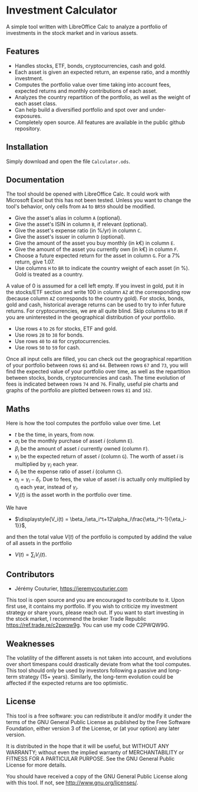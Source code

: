 # Investment Calculator

A simple tool written with LibreOffice Calc to analyze a portfolio of investments in the stock market and in various assets.


## Features

- Handles stocks, ETF, bonds, cryptocurrencies, cash and gold.
- Each asset is given an expected return, an expense ratio, and a monthly investment.
- Computes the portfolio value over time taking into account fees, expected returns and monthly contributions of each asset.
- Analyzes the country repartition of the portfolio, as well as the weight of each asset class.
- Can help build a diversified portfolio and spot over and under-exposures.
- Completely open source. All features are available in the public github repository.


## Installation

Simply download and open the file ```Calculator.ods```.


## Documentation

The tool should be opened with LibreOffice Calc. It could work with Microsoft Excel but this has not been tested.
Unless you want to change the tool's behavior, only cells from ```A4``` to ```BR59``` should be modified.

- Give the asset's alias in column ```A``` (optional).
- Give the asset's ISIN in column ```B```, if relevant (optional).
- Give the asset's expense ratio (in %/yr) in column ```C```.
- Give the asset's issuer in column ```D``` (optional).
- Give the amount of the asset you buy monthly (in k€) in column ```E```.
- Give the amount of the asset you currently own (in k€) in column ```F```.
- Choose a future expected return for the asset in column ```G```. For a $7$% return, give $1.07$.
- Use columns ```H``` to ```BR``` to indicate the country weight of each asset (in %). Gold is treated as a country.

A value of $0$ is assumed for a cell left empty. If you invest in gold, put it in the stocks/ETF section and write $100$ in column ```AZ``` at the corresponding row (because column ```AZ``` corresponds to the country gold). For stocks, bonds, gold and cash, historical average returns can be used to try to infer future returns. For cryptocurrencies, we are all quite blind.
Skip columns ```H``` to ```BR``` if you are uninterested in the geographical distribution of your portfolio.

- Use rows ```4``` to ```26``` for stocks, ETF and gold.
- Use rows ```28``` to ```38``` for bonds.
- Use rows ```40``` to ```48``` for cryptocurrencies.
- Use rows ```50``` to ```59``` for cash.

Once all input cells are filled, you can check out the geographical repartition of your portfolio between rows ```61``` and ```64```. Between rows ```67``` and ```73```, you will find the expected value of your portfolio over time,
as well as the repartition between stocks, bonds, cryptocurrencies and cash. The time evolution of fees is indicated between rows ```74``` and ```76```. Finally, useful pie charts and graphs of the portfolio are plotted between rows ```81``` and ```162```.


## Maths

Here is how the tool computes the portfolio value over time. Let

- $t$ be the time, in years, from now.
- $\alpha_i$ be the monthly purchase of asset $i$ (column ```E```).
- $\beta_i$ be the amount of asset $i$ currently owned (column ```F```).
- $\gamma_i$ be the expected return of asset $i$ (column ```G```). The worth of asset $i$ is multiplied by $\gamma_i$ each year.
- $\delta_i$ be the expense ratio of asset $i$ (column ```C```).
- $\eta_i=\gamma_i-\delta_i$. Due to fees, the value of asset $i$ is actually only multiplied by $\eta_i$ each year, instead of $\gamma_i$.
- $V_i(t)$ is the asset worth in the portfolio over time.

We have

- $\displaystyle{V_i(t) = \beta_i\eta_i^t+12\alpha_i\frac{\eta_i^t-1}{\eta_i-1}}$,

and then the total value $V(t)$ of the portfolio is computed by addind the value of all assets in the portfolio

- $\displaystyle{V(t) = \sum_iV_i(t)}$.



## Contributors

- Jérémy Couturier, <https://jeremycouturier.com>

This tool is open source and you are encouraged to contribute to it. Upon first use, it contains my portfolio. If you wish to criticize my investment strategy or share yours, please reach out.
If you want to start investing in the stock market, I recommend the broker Trade Republic <https://ref.trade.re/c2pwqw9g>. You can use my code C2PWQW9G.


## Weaknesses

The volatility of the different assets is not taken into account, and evolutions over short timespans could drastically deviate from what the tool computes.
This tool should only be used by investors following a passive and long-term strategy (15+ years).
Similarly, the long-term evolution could be affected if the expected returns are too optimistic.


## License

This tool is a free software: you can redistribute it and/or modify it under the terms of the GNU General Public License as published by the Free Software Foundation, either version 3 of the License, or (at your option) any later version.

It is distributed in the hope that it will be useful, but WITHOUT ANY WARRANTY; without even the implied warranty of MERCHANTABILITY or FITNESS FOR A PARTICULAR PURPOSE.  See the GNU General Public License for more details.

You should have received a copy of the GNU General Public License along with this tool.  If not, see <http://www.gnu.org/licenses/>.
